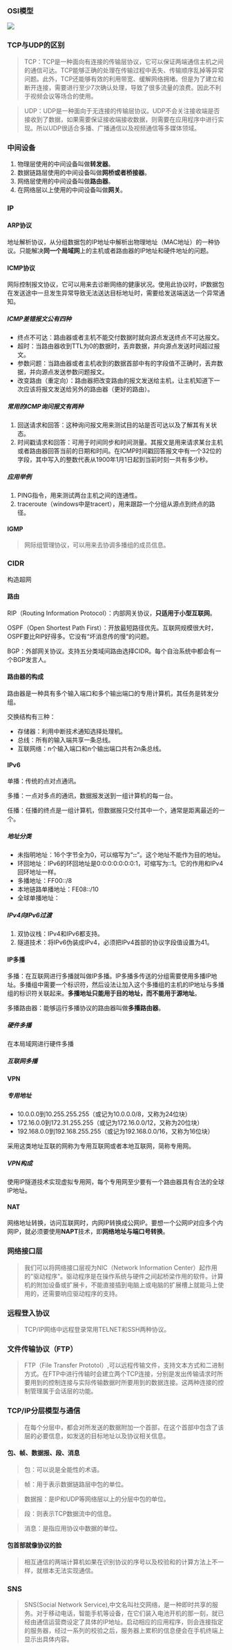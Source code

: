 ### OSI模型
![](http://images.hcyhj.cn/blogimages/osi.png)

### TCP与UDP的区别
>TCP：TCP是一种面向有连接的传输层协议，它可以保证两端通信主机之间的通信可达。TCP能够正确的处理在传输过程中丢失、传输顺序乱掉等异常问题。此外，TCP还能够有效的利用带宽、缓解网络拥堵。但是为了建立和断开连接，需要进行至少7次确认处理，导致了很多流量的浪费。因此不利于视频会议等场合的使用。

>UDP：UDP是一种面向于无连接的传输层协议。UDP不会关注接收端是否接收到了数据，如果需要保证接收端接收数据，则需要在应用程序中进行实现。所以UDP很适合多播、广播通信以及视频通信等多媒体领域。

### 中间设备

1. 物理层使用的中间设备叫做**转发器**。
2. 数据链路层使用的中间设备叫做**网桥或者桥接器**。
3. 网络层使用的中间设备叫做**路由器**。
4. 在网络层以上使用的中间设备叫做**网关**。



### IP

#### ARP协议

地址解析协议，从分组数据包的IP地址中解析出物理地址（MAC地址）的一种协议。只能解决**同一个局域网**上的主机或者路由器的IP地址和硬件地址的问题。

#### ICMP协议
网际控制报文协议，它可以用来去诊断网络的健康状况。使用此协议时，IP数据包在发送途中一旦发生异常导致无法送达目标地址时，需要给发送端送达一个异常通知。

##### ICMP差错报文公有四种

- 终点不可达：路由器或者主机不能交付数据时就向源点发送终点不可达报文。
- 超时：当路由器收到TTL为0的数据时，丢弃数据，并向源点发送时间超过报文。
- 参数问题：当路由器或者主机收到的数据首部中有的字段值不正确时，丢弃数据，并向源点发送参数问题报文。
- 改变路由（重定向）：路由器把改变路由的报文发送给主机，让主机知道下一次应该将报文发送给另外的路由器（更好的路由）。

##### 常用的ICMP询问报文有两种

1. 回送请求和回答：这种询问报文用来测试目的站是否可达以及了解其有关状态。
2. 时间戳请求和回答：可用于时间同步和时间测量。其报文是用来请求某台主机或者路由器回答当前的日期和时间。在ICMP时间戳回答报文中有一个32位的字段，其中写入的整数代表从1900年1月1日起到当前时刻一共有多少秒。

##### 应用举例

1. PING指令，用来测试两台主机之间的连通性。
2. traceroute（windows中是tracert），用来跟踪一个分组从源点到终点的路径。

#### IGMP

> 网际组管理协议，可以用来去协调多播组的成员信息。

### CIDR

构造超网

#### 路由

RIP（Routing Information Protocol）：内部网关协议，**只适用于小型互联网**。

OSPF（Open Shortest Path First）：开放最短路径优先。互联网规模很大时，OSPF要比RIP好得多。它没有“坏消息传的慢“的问题。

BGP：外部网关协议。支持五分类域间路由选择CIDR。每个自治系统中都会有一个BGP发言人。



#### 路由器的构成

路由器是一种具有多个输入端口和多个输出端口的专用计算机，其任务是转发分组。

交换结构有三种：

- 存储器：利用中断技术通知选择处理机。
- 总线：所有的输入端共享一条总线。
- 互联网络：n个输入端口和n个输出端口共有2n条总线。

#### IPv6

单播：传统的点对点通讯。

多播：一点对多点的通讯，数据报发送到一组计算机的每一台。

任播：任播的终点是一组计算机，但数据报只交付其中一个，通常是距离最近的一个。

##### 地址分类

- 未指明地址：16个字节全为0，可以缩写为“**::**”。这个地址不能作为目的地址。
- 环回地址：IPv6的环回地址是0:0:0:0:0:0:0:1，可缩写为::1。它的作用和IPv4回环地址一样。
- 多播地址：FF00::/8
- 本地链路单播地址：FE08::/10
- 全球单播地址：

##### IPv4向IPv6过渡

1. 双协议栈：IPv4和IPv6都支持。
2. 隧道技术：将IPv6伪装成IPv4，必须把IPv4首部的协议字段值设置为41。

#### IP多播

多播：在互联网进行多播就叫做IP多播。IP多播多传送的分组需要使用多播IP地址。多播组中需要一个标识符，然后设法让加入这个多播组的主机的IP地址与多播组的标识符关联起来。**多播地址只能用于目的地址，而不能用于源地址**。

多播路由器：能够运行多播协议的路由器叫做**多播路由器**。

##### 硬件多播

在本局域网进行硬件多播

##### 互联网多播



#### VPN

##### 专用地址

- 10.0.0.0到10.255.255.255（或记为10.0.0.0/8，又称为24位块）
- 172.16.0.0到172.31.255.255（或记为172.16.0.0/12，又称为20位块）
- 192.168.0.0到192.168.255.255（或记为192.168.0.0/16，又称为16位块）

采用这类地址互联的网称为专用互联网或者本地互联网，简称专用网。

##### VPN构成

使用IP隧道技术实现虚拟专用网，每个专用网至少要有一个路由器具有合法的全球IP地址。

#### NAT

网络地址转换，访问互联网时，内网IP转换成公网IP。要想一个公网IP对应多个内网IP，就必须要使用**NAPT**技术，即**网络地址与端口号转换**。

### 网络接口层
>我们可以将网络接口层视为NIC（Network Information Center）起作用的"驱动程序"。驱动程序是在操作系统与硬件之间起桥梁作用的软件。计算机的附加设备或扩展卡，不能直接插到电脑上或电脑的扩展槽上就能马上使用的，还需要响应驱动程序的支持。

### 远程登入协议
>TCP/IP网络中远程登录常用TELNET和SSH两种协议。

### 文件传输协议（FTP）
>FTP（File Transfer Prototol）,可以远程传输文件，支持文本方式和二进制方式。在FTP中进行传输时会建立两个TCP连接，分别是发出传输请求时所要用到的控制连接与实际传输数据时所要用到的数据连接。这两种连接的控制管理属于会话层的功能。




### TCP/IP分层模型与通信
>在每个分层中，都会对所发送的数据附加一个首部，在这个首部中包含了该层的必要信息，如发送的目标地址以及协议相关信息。
#### 包、帧、数据报、段、消息
>包：可以说是全能性的术语。

>帧：用于表示数据链路层中包的单位。

>数据报：是IP和UDP等网络层以上的分层中包的单位。

>段：则表示TCP数据流中的信息。

>消息：是指应用协议中数据的单位。

#### 包首部就像协议的脸
>相互通信的两端计算机如果在识别协议的序号以及校验和的计算方法上不一样，就根本无法实现通信。


### SNS
>SNS(Social Network Service),中文名叫社交网络，是一种即时共享的服务。对于移动电话，智能手机等设备，在它们装入电池开机的那一刻，就已经由通信运营商设定了具体的IP地址。启动相应的应用程序，则会连接指定的服务器，经过一系列的校验之后，服务器上累积的信息便会在手机终端上显示出具体内容。

